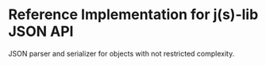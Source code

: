 # Reference Implementation for j(s)-lib JSON API

JSON parser and serializer for objects with not restricted complexity.